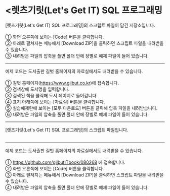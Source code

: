 # <렛츠기릿(Let's Get IT) SQL 프로그래밍

[렛츠기릿(Let's Get IT) SQL 프로그래밍]의 스크립트 파일이 담긴 저장소입니다.</br></br>
① 화면 오른쪽에 보이는 [Code] 버튼을 클릭합니다.</br>
② 아래로 펼쳐지는 메뉴에서 [Download ZIP]을 클릭하면 스크립트 파일을 내려받을 수 있습니다. </br>
③ 내려받은 파일의 압축을 풀면 폴더 안에 장별로 예제 파일이 들어 있습니다.

---

예제 코드는 도서출판 길벗 홈페이지의 자료실에서도 내려받을 수 있습니다.</br></br>
① 길벗 홈페이지(https://www.gilbut.co.kr)에 접속합니다.</br>
② 검색창에 도서명을 입력합니다.</br>
③ 검색된 책을 클릭해 도서 페이지로 들어갑니다.</br>
④ 표지 아래쪽에 보이는 [자료실] 버튼을 클릭합니다.</br>
⑤ 실습예제란에 보이는 [모두 다운로드] 버튼을 클릭해 압축 파일을 내려받습니다.
⑥ 내려받은 파일의 압축을 풀면 폴더 안에 장별로 예제 파일이 들어 있습니다.


---

[렛츠기릿(Let's Get IT) SQL 프로그래밍]의 스크립트 파일입니다.</br></br>

---

예제 코드는 도서출판 길벗 홈페이지의 자료실에서도 내려받을 수 있습니다.</br></br>
① https://github.com/gilbutITbook/080268 에 접속합니다.</br>
② 화면 오른쪽에 보이는 [Code] 버튼을 클릭합니다.</br>
③ 아래로 펼쳐지는 메뉴에서 [Download ZIP]을 클릭하면 스크립트 파일을 내려받을 수 있습니다. </br>
④ 내려받은 파일의 압축을 풀면 폴더 안에 장별로 예제 파일이 들어 있습니다.
